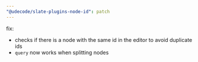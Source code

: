 ```yaml
---
"@udecode/slate-plugins-node-id": patch
---
```


fix:
- checks if there is a node with the same id in the editor to avoid
  duplicate ids
- `query` now works when splitting nodes